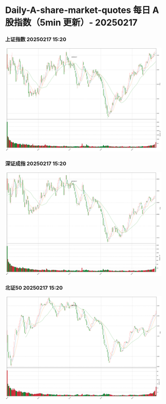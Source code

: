 
# Daily-A-share-market-quotes 每日 A 股指数（5min 更新）- 20250217

### 上证指数 20250217 15:20
![](./fig/2025/2/20250217-sh000001.png)

### 深证成指 20250217 15:20
![](./fig/2025/2/20250217-sz399001.png)

### 北证50 20250217 15:20
![](./fig/2025/2/20250217-bj899050.png)
